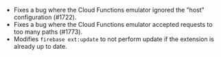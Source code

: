 * Fixes a bug where the Cloud Functions emulator ignored the "host" configuration (#1722).
* Fixes a bug where the Cloud Functions emulator accepted requests to too many paths (#1773).
* Modifies `firebase ext:update` to not perform update if the extension is already up to date.
